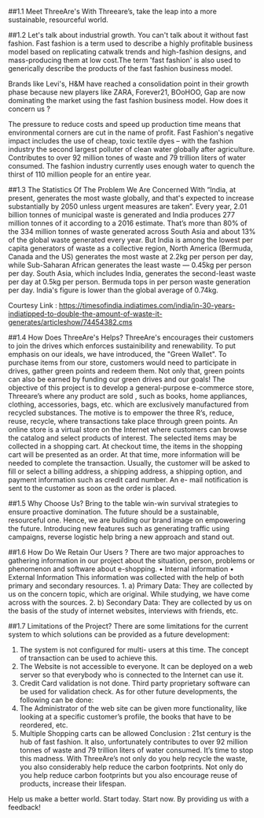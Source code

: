 ##1.1 Meet ThreeAre's
With Threeare’s, take the leap into a more sustainable, resourceful world.

##1.2 Let's talk about industrial growth.
You can't talk about it without fast fashion. Fast fashion is a term used to describe a highly profitable business model based on replicating catwalk trends and high-fashion designs, and mass-producing them at low cost.The term 'fast fashion' is also used to generically describe the products of the fast fashion business model.

Brands like Levi's, H&M have reached a consolidation point in their growth phase because new players like ZARA, Forever21, BOoHOO, Gap are now dominating the market using the fast fashion business model. How does it concern us ?

The pressure to reduce costs and speed up production time means that environmental corners are cut in the name of profit. Fast Fashion's negative impact includes the use of cheap, toxic textile dyes – with the fashion industry the second largest polluter of clean water globally after agriculture. Contributes to over 92 million tones of waste and 79 trillion liters of water consumed. The fashion industry currently uses enough water to quench the thirst of 110 million people for an entire year.

##1.3 The Statistics Of The Problem We Are Concerned With
“India, at present, generates the most waste globally, and that's expected to increase substantially by 2050 unless urgent measures are taken”. Every year, 2.01 billion tonnes of municipal waste is generated and India produces 277 million tonnes of it according to a 2016 estimate. That’s more than 80% of the 334 million tonnes of waste generated across South Asia and about 13% of the global waste generated every year. But India is among the lowest per capita generators of waste as a collective region, North America (Bermuda, Canada and the US) generates the most waste at 2.2kg per person per day, while Sub-Saharan African generates the least waste — 0.45kg per person per day. South Asia, which includes India, generates the second-least waste per day at 0.5kg per person. Bermuda tops in per person waste generation per day. India's figure is lower than the global average of 0.74kg.

Courtesy Link : https://timesofindia.indiatimes.com/india/in-30-years-indiatipped-to-double-the-amount-of-waste-it-generates/articleshow/74454382.cms

##1.4 How Does ThreeAre's Helps?
ThreeAre's encourages their customers to join the drives which enforces sustainibility and renewability. To put emphasis on our ideals, we have introduced, the "Green Wallet". To purchase items from our store, customers would need to participate in drives, gather green points and redeem them. Not only that, green points can also be earned by funding our green drives and our goals! The objective of this project is to develop a general-purpose e-commerce store, Threeare’s where any product are sold , such as books, home appliances, clothing, accessories, bags, etc. which are exclusively manufactured from recycled substances. The motive is to empower the three R’s, reduce, reuse, recycle, where transactions take place through green points. An online store is a virtual store on the Internet where customers can browse the catalog and select products of interest. The selected items may be collected in a shopping cart. At checkout time, the items in the shopping cart will be presented as an order. At that time, more information will be needed to complete the transaction. Usually, the customer will be asked to fill or select a billing address, a shipping address, a shipping option, and payment information such as credit card number. An e- mail notification is sent to the customer as soon as the order is placed.

##1.5 Why Choose Us?
Bring to the table win-win survival strategies to ensure proactive domination.
The future should be a sustainable, resourceful one. Hence, we are building our brand image on empowering the future.
Introducing new features such as generating traffic using campaigns, reverse logistic help bring a new approach and stand out.

##1.6 How Do We Retain Our Users ?
There are two major approaches to gathering information in our project about the situation, person, problems or phenomenon and software about e-shopping. • Internal information • External Information This information was collected with the help of both primary and secondary resources. 1. a) Primary Data: They are collected by us on the concern topic, which are original. While studying, we have come across with the sources. 2. b) Secondary Data: They are collected by us on the basis of the study of internet websites, interviews with friends, etc.

##1.7 Limitations of the Project?
There are some limitations for the current system to which solutions can be provided as a future development: 
1. The system is not configured for multi- users at this time. The concept of transaction can be used to achieve this. 
2. The Website is not accessible to everyone. It can be deployed on a web server so that everybody who is connected to the Internet can use it. 
3. Credit Card validation is not done. Third party proprietary software can be used for validation check. As for other future developments, the following can be done: 
1. The Administrator of the web site can be given more functionality, like looking at a specific customer’s profile, the books that have to be reordered, etc. 
2. Multiple Shopping carts can be allowed Conclusion : 21st century is the hub of fast fashion. It also, unfortunately contributes to over 92 million tonnes of waste and 79 trillion liters of water consumed. It’s time to stop this madness. With ThreeAre’s not only do you help recycle the waste, you also considerably help reduce the carbon footprints. Not only do you help reduce carbon footprints but you also encourage reuse of products, increase their lifespan.

Help us make a better world. Start today. Start now. By providing us with a feedback!
